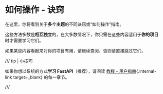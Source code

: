 # 如何操作 - 诀窍

在这里，你将看到关于**多个主题**的不同诀窍或“如何操作”指南。

这些方法多数是**相互独立**的，在大多数情况下，你只需在这些内容适用于**你的项目**时才需要学习它们。

如果某些内容看起来对你的项目有用，请继续查阅，否则请直接跳过它们。

/// tip | 小技巧

如果你想以系统的方式**学习 FastAPI**（推荐），请阅读 [教程 - 用户指南](../tutorial/index.md){.internal-link target=_blank} 的每一章节。

///
